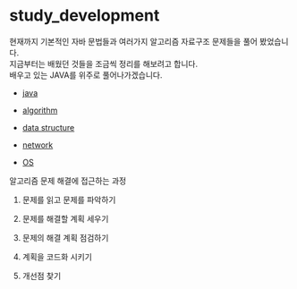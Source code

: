 # study_development

현재까지 기본적인 자바 문법들과 여러가지 알고리즘 자료구조 문제들을 풀어 봤었습니다.</br>
지금부터는 배웠던 것들을 조금씩 정리를 해보려고 합니다.</br>
배우고 있는 JAVA를 위주로 풀어나가겠습니다.

- [java](https://github.com/shiningUnderstanding/study_development/tree/master/java)

- [algorithm](https://github.com/shiningUnderstanding/study_development/tree/master/algorithm)

- [data structure](https://github.com/shiningUnderstanding/study_development/tree/master/data%20structure)

- [network](https://github.com/shiningUnderstanding/study_development/tree/master/network)

- [OS](https://github.com/shiningUnderstanding/study_development/tree/master/OS)

알고리즘 문제 해결에 접근하는 과정

1. 문제를 읽고 문제를 파악하기

2. 문제를 해결할 계획 세우기

3. 문제의 해결 계획 점검하기

4. 계획을 코드화 시키기

5. 개선점 찾기
